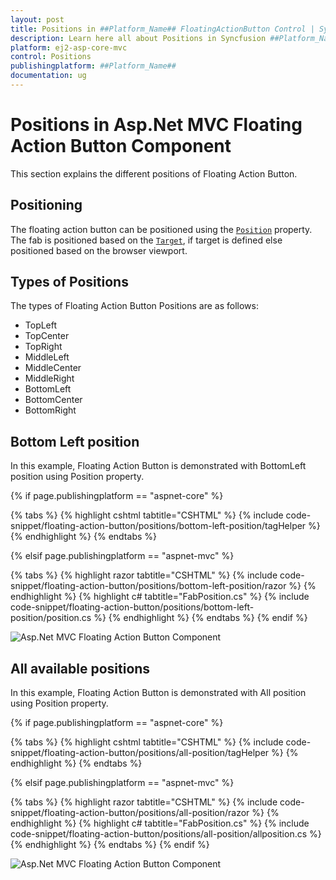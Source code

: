 ```yaml
---
layout: post
title: Positions in ##Platform_Name## FloatingActionButton Control | Syncfusion
description: Learn here all about Positions in Syncfusion ##Platform_Name## FloatingActionButton component of Syncfusion Essential JS 2 and more.
platform: ej2-asp-core-mvc
control: Positions
publishingplatform: ##Platform_Name##
documentation: ug
---
```


# Positions in Asp.Net MVC Floating Action Button Component

This section explains the different positions of Floating Action Button.

## Positioning

The floating action button can be positioned using the [`Position`](https://help.syncfusion.com/cr/aspnetmvc-js2/Syncfusion.EJ2.Buttons.Fab.html#Syncfusion_EJ2_Buttons_Fab_Position) property. The fab is positioned based on the [`Target`](https://help.syncfusion.com/cr/aspnetmvc-js2/Syncfusion.EJ2.Buttons.Fab.html#Syncfusion_EJ2_Buttons_Fab_Target), if target is defined else positioned based on the browser viewport.

## Types of Positions

The types of Floating Action Button Positions are as follows:

* TopLeft
* TopCenter
* TopRight
* MiddleLeft
* MiddleCenter
* MiddleRight
* BottomLeft
* BottomCenter
* BottomRight

## Bottom Left position

In this example, Floating Action Button is demonstrated with BottomLeft position using Position property.

{% if page.publishingplatform == "aspnet-core" %}

{% tabs %}
{% highlight cshtml tabtitle="CSHTML" %}
{% include code-snippet/floating-action-button/positions/bottom-left-position/tagHelper %}
{% endhighlight %}
{% endtabs %}

{% elsif page.publishingplatform == "aspnet-mvc" %}

{% tabs %}
{% highlight razor tabtitle="CSHTML" %}
{% include code-snippet/floating-action-button/positions/bottom-left-position/razor %}
{% endhighlight %}
{% highlight c# tabtitle="FabPosition.cs" %}
{% include code-snippet/floating-action-button/positions/bottom-left-position/position.cs %}
{% endhighlight %}
{% endtabs %}
{% endif %}

![Asp.Net MVC Floating Action Button Component](images/bottom-left-position.png)

## All available positions

In this example, Floating Action Button is demonstrated with All position using Position property.

{% if page.publishingplatform == "aspnet-core" %}

{% tabs %}
{% highlight cshtml tabtitle="CSHTML" %}
{% include code-snippet/floating-action-button/positions/all-position/tagHelper %}
{% endhighlight %}
{% endtabs %}

{% elsif page.publishingplatform == "aspnet-mvc" %}

{% tabs %}
{% highlight razor tabtitle="CSHTML" %}
{% include code-snippet/floating-action-button/positions/all-position/razor %}
{% endhighlight %}
{% highlight c# tabtitle="FabPosition.cs" %}
{% include code-snippet/floating-action-button/positions/all-position/allposition.cs %}
{% endhighlight %}
{% endtabs %}
{% endif %}

![Asp.Net MVC Floating Action Button Component](images/bottom-left-position.png)